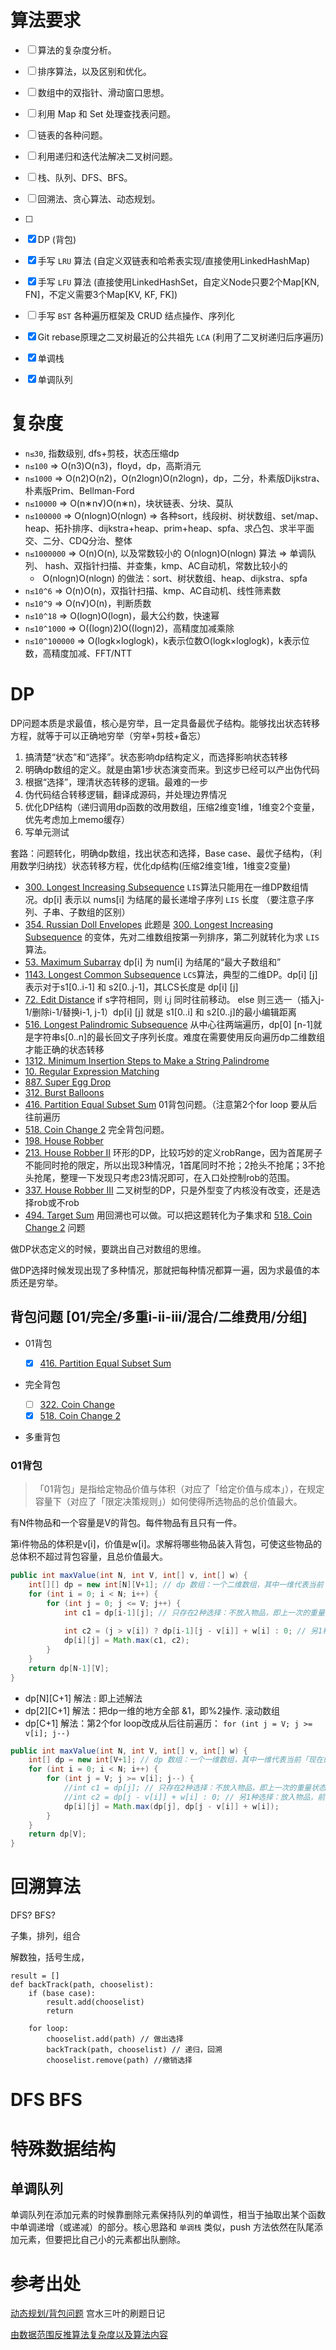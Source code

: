 # 算法要求

- [ ] 算法的复杂度分析。
- [ ] 排序算法，以及区别和优化。
- [ ] 数组中的双指针、滑动窗口思想。
- [ ] 利用 Map 和 Set 处理查找表问题。
- [ ] 链表的各种问题。
- [ ] 利用递归和迭代法解决二叉树问题。
- [ ] 栈、队列、DFS、BFS。
- [ ] 回溯法、贪心算法、动态规划。
- [ ] 
- [x] DP  (背包)
- [x] 手写 `LRU` 算法 (自定义双链表和哈希表实现/直接使用LinkedHashMap)
- [x] 手写 `LFU` 算法 (直接使用LinkedHashSet，自定义Node只要2个Map[KN, FN]，不定义需要3个Map[KV, KF, FK])
- [ ] 手写 `BST` 各种遍历框架及 CRUD 结点操作、序列化
- [x] Git rebase原理之二叉树最近的公共祖先 `LCA` (利用了二叉树递归后序遍历)
- [x] 单调栈
- [x] 单调队列 





# 复杂度

- `n≤30`, 指数级别, dfs+剪枝，状态压缩dp
- `n≤100` => O(n3)O(n3)，floyd，dp，高斯消元
- `n≤1000` => O(n2)O(n2)，O(n2logn)O(n2logn)，dp，二分，朴素版Dijkstra、朴素版Prim、Bellman-Ford
- `n≤10000` => O(n∗n√)O(n∗n)，块状链表、分块、莫队
- `n≤100000` => O(nlogn)O(nlogn) => 各种sort，线段树、树状数组、set/map、heap、拓扑排序、dijkstra+heap、prim+heap、spfa、求凸包、求半平面交、二分、CDQ分治、整体
- `n≤1000000` => O(n)O(n), 以及常数较小的 O(nlogn)O(nlogn) 算法 => 单调队列、 hash、双指针扫描、并查集，kmp、AC自动机，常数比较小的 
  - ​				  O(nlogn)O(nlogn) 的做法：sort、树状数组、heap、dijkstra、spfa
- `n≤10^6` => O(n)O(n)，双指针扫描、kmp、AC自动机、线性筛素数
- `n≤10^9` => O(n√)O(n)，判断质数
- `n≤10^18` => O(logn)O(logn)，最大公约数，快速幂
- `n≤10^1000` => O((logn)2)O((logn)2)，高精度加减乘除
- `n≤10^100000` => O(logk×loglogk)，k表示位数O(logk×loglogk)，k表示位数，高精度加减、FFT/NTT





# DP

DP问题本质是求最值，核心是穷举，且一定具备最优子结构。能够找出状态转移方程，就等于可以正确地穷举（穷举+剪枝+备忘）

1. 搞清楚“状态”和“选择”。状态影响dp结构定义，而选择影响状态转移
2. 明确dp数组的定义。就是由第1步状态演变而来。到这步已经可以产出伪代码
3. 根据“选择”，理清状态转移的逻辑。最难的一步
4. 伪代码结合转移逻辑，翻译成源码，并处理边界情况
5. 优化DP结构（递归调用dp函数的改用数组，压缩2维变1维，1维变2个变量，优先考虑加上memo缓存）
6. 写单元测试

套路：问题转化，明确dp数组，找出状态和选择，Base case、最优子结构，（利用数学归纳找）状态转移方程，优化dp结构(压缩2维变1维，1维变2变量)

- [300. Longest Increasing Subsequence](https://leetcode-cn.com/problems/longest-increasing-subsequence/) `LIS`算法只能用在一维DP数组情况。dp[i] 表示以 nums[i] 为结尾的最长递增子序列 `LIS` 长度 （要注意子序列、子串、子数组的区别）
- [354. Russian Doll Envelopes](https://leetcode-cn.com/problems/russian-doll-envelopes/) 此题是 [300. Longest Increasing Subsequence](https://leetcode-cn.com/problems/longest-increasing-subsequence/) 的变体，先对二维数组按第一列排序，第二列就转化为求 `LIS` 算法。
- [53. Maximum Subarray](https://leetcode-cn.com/problems/maximum-subarray/) dp[i] 为 num[i] 为结尾的“最大子数组和”
- [1143. Longest Common Subsequence](https://leetcode-cn.com/problems/longest-common-subsequence/) `LCS`算法，典型的二维DP。dp[i] [j] 表示对于s1[0..i-1] 和 s2[0..j-1]，其LCS长度是 dp[i] [j]
- [72. Edit Distance](https://leetcode-cn.com/problems/edit-distance/) if s字符相同，则 i,j 同时往前移动。 else 则三选一（插入j-1/删除i-1/替换i-1, j-1）dp[i] [j] 就是 s1[0..i] 和 s2[0..j]的最小编辑距离
- [516. Longest Palindromic Subsequence](https://leetcode-cn.com/problems/longest-palindromic-subsequence/) 从中心往两端遍历，dp[0] [n-1]就是字符串s[0..n]的最长回文子序列长度。难度在需要使用反向遍历dp二维数组才能正确的状态转移 
- [1312. Minimum Insertion Steps to Make a String Palindrome](https://leetcode-cn.com/problems/minimum-insertion-steps-to-make-a-string-palindrome/)
- [10. Regular Expression Matching](https://leetcode-cn.com/problems/regular-expression-matching/)
- [887. Super Egg Drop](https://leetcode-cn.com/problems/super-egg-drop/)
- [312. Burst Balloons](https://leetcode-cn.com/problems/burst-balloons/)
- [416. Partition Equal Subset Sum](https://leetcode-cn.com/problems/partition-equal-subset-sum/) 01背包问题。（注意第2个for loop 要从后往前遍历
- [518. Coin Change 2](https://leetcode-cn.com/problems/coin-change-2/) 完全背包问题。 
- [198. House Robber](https://leetcode-cn.com/problems/house-robber/) 
- [213. House Robber II](https://leetcode-cn.com/problems/house-robber-ii/) 环形的DP，比较巧妙的定义robRange，因为首尾房子不能同时抢的限定，所以出现3种情况，1首尾同时不抢；2抢头不抢尾；3不抢头抢尾，整理一下发现只考虑23情况即可，在入口处控制rob的范围。
- [337. House Robber III](https://leetcode-cn.com/problems/house-robber-iii/) 二叉树型的DP，只是外型变了内核没有改变，还是选择rob或不rob 
- [494. Target Sum](https://leetcode-cn.com/problems/target-sum/) 用回溯也可以做。可以把这题转化为子集求和 [518. Coin Change 2](https://leetcode-cn.com/problems/coin-change-2/) 问题 

做DP状态定义的时候，要跳出自己对数组的思维。

做DP选择时候发现出现了多种情况，那就把每种情况都算一遍，因为求最值的本质还是穷举。

## 背包问题 [01/完全/多重i-ii-iii/混合/二维费用/分组]

- 01背包

  - [x] [416. Partition Equal Subset Sum](https://leetcode-cn.com/problems/partition-equal-subset-sum/)  

- 完全背包

  - [ ] [322. Coin Change](https://leetcode-cn.com/problems/coin-change/)
  - [x] [518. Coin Change 2](https://leetcode-cn.com/problems/coin-change-2/) 

- 多重背包



### 01背包

> 「01背包」是指给定物品价值与体积（对应了「给定价值与成本」），在规定容量下（对应了「限定决策规则」）如何使得所选物品的总价值最大。

有N件物品和一个容量是V的背包。每件物品有且只有一件。

第i件物品的体积是v[i]，价值是w[i]。求解将哪些物品装入背包，可使这些物品的总体积不超过背包容量，且总价值最大。

```java
public int maxValue(int N, int V, int[] v, int[] w) {
    int[][] dp = new int[N][V+1]; // dp 数组：一个二维数组，其中一维代表当前「当前枚举到哪件物品」，另外一维「现在的剩余容量」，数组装的是「最大价值」。
	for (int i = 0; i < N; i++) {
		for (int j = 0; j <= V; j++) {
			int c1 = dp[i-1][j]; // 只存在2种选择：不放入物品，即上一次的重量状态
			
			int c2 = (j > v[i]) ? dp[i-1][j - v[i]] + w[i] : 0; // 另1种选择：放入物品，前提是重量未超
        	dp[i][j] = Math.max(c1, c2);
		}
	}
	return dp[N-1][V];
}
```

- dp[N]\[C+1] 解法 : 即上述解法
- dp[2]\[C+1] 解法：把dp一维的地方全部 &1，即%2操作. 滚动数组 
- dp[C+1] 解法：第2个for loop改成从后往前遍历： `for (int j = V; j >= v[i]; j--)`

```java
public int maxValue(int N, int V, int[] v, int[] w) {
    int[] dp = new int[V+1]; // dp 数组：一个一维数组，其中一维代表当前「现在的剩余容量」，数组装的是「最大价值」。
	for (int i = 0; i < N; i++) {
		for (int j = V; j >= v[i]; j--) { 
			//int c1 = dp[j]; // 只存在2种选择：不放入物品，即上一次的重量状态
			//int c2 = dp[j - v[i]] + w[i] : 0; // 另1种选择：放入物品，前提是重量未超
        	dp[i][j] = Math.max(dp[j], dp[j - v[i]] + w[i]);
		}
	}
	return dp[V];
}
```





# 回溯算法 

DFS? BFS? 

子集，排列，组合

解数独，括号生成，

```
result = []
def backTrack(path, chooselist):
	if (base case):
		result.add(chooselist)
		return
	
	for loop:
		chooselist.add(path) // 做出选择
		backTrack(path, chooselist) // 递归，回溯
		chooselist.remove(path) //撤销选择
```



# DFS BFS 







# 特殊数据结构

## 单调队列

单调队列在添加元素的时候靠删除元素保持队列的单调性，相当于抽取出某个函数中单调递增（或递减）的部分。核心思路和 `单调栈` 类似，push 方法依然在队尾添加元素，但要把比自己小的元素都出队删除。





# 

# 参考出处

[动态规划/背包问题](https://mp.weixin.qq.com/mp/appmsgalbum?__biz=MzU4NDE3MTEyMA==&action=getalbum&album_id=1751702161341628417&uin=&key=&devicetype=Windows+7+x64&version=6302019a&lang=zh_CN&ascene=7&fontgear=2) 宫水三叶的刷题日记

[由数据范围反推算法复杂度以及算法内容](https://www.acwing.com/blog/content/32/) 